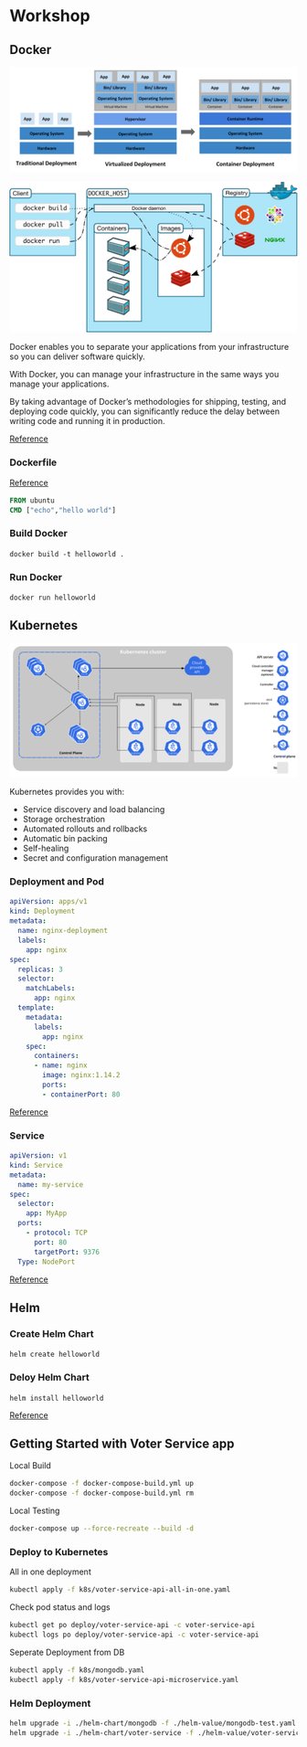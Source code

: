 # Workshop

## Docker

![Container](docs/container_evolution.svg)

![Docker](docs/architecture.svg)

Docker enables you to separate your applications from your infrastructure so you can deliver software quickly. 

With Docker, you can manage your infrastructure in the same ways you manage your applications.

By taking advantage of Docker’s methodologies for shipping, testing, and deploying code quickly, you can significantly reduce the delay between writing code and running it in production.

[Reference](https://docs.docker.com/get-started/overview/)

### Dockerfile

[Reference](https://docs.docker.com/engine/reference/builder/)

```dockerfile
FROM ubuntu
CMD ["echo","hello world"]
```

### Build Docker

`docker build -t helloworld .`

### Run Docker

`docker run helloworld`

## Kubernetes

![k8s](docs/components-of-kubernetes.svg)

Kubernetes provides you with:

- Service discovery and load balancing
- Storage orchestration
- Automated rollouts and rollbacks
- Automatic bin packing
- Self-healing
- Secret and configuration management

### Deployment and Pod

```yaml
apiVersion: apps/v1
kind: Deployment
metadata:
  name: nginx-deployment
  labels:
    app: nginx
spec:
  replicas: 3
  selector:
    matchLabels:
      app: nginx
  template:
    metadata:
      labels:
        app: nginx
    spec:
      containers:
      - name: nginx
        image: nginx:1.14.2
        ports:
        - containerPort: 80
```

[Reference](https://kubernetes.io/docs/concepts/workloads/controllers/deployment/)

### Service

```yaml
apiVersion: v1
kind: Service
metadata:
  name: my-service
spec:
  selector:
    app: MyApp
  ports:
    - protocol: TCP
      port: 80
      targetPort: 9376
  Type: NodePort
```

[Reference](https://kubernetes.io/docs/concepts/services-networking/service/)

## Helm

### Create Helm Chart

`helm create helloworld`

### Deloy Helm Chart

`helm install helloworld`

[Reference](https://helm.sh/docs/intro/quickstart/)

## Getting Started with Voter Service app

Local Build

```bash
docker-compose -f docker-compose-build.yml up
docker-compose -f docker-compose-build.yml rm
```

Local Testing

```bash
docker-compose up --force-recreate --build -d
```

### Deploy to Kubernetes

All in one deployment

```bash
kubectl apply -f k8s/voter-service-api-all-in-one.yaml
```

Check pod status and logs

```bash
kubectl get po deploy/voter-service-api -c voter-service-api
kubectl logs po deploy/voter-service-api -c voter-service-api
```

Seperate Deployment from DB

```bash
kubectl apply -f k8s/mongodb.yaml
kubectl apply -f k8s/voter-service-api-microservice.yaml
```

### Helm Deployment

```bash
helm upgrade -i ./helm-chart/mongodb -f ./helm-value/mongodb-test.yaml
helm upgrade -i ./helm-chart/voter-service -f ./helm-value/voter-service-test.yaml
```
